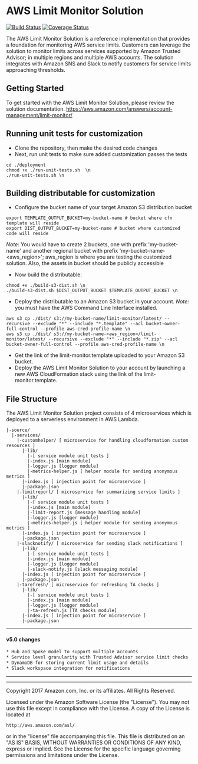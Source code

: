 # AWS Limit Monitor Solution 
[![Build Status](https://travis-ci.com/gsingh04/aws-limit-monitor.svg?branch=master)](https://travis-ci.com/gsingh04/aws-limit-monitor)
[![Coverage Status](https://coveralls.io/repos/github/gsingh04/aws-limit-monitor/badge.svg?branch=master)](https://coveralls.io/github/gsingh04/aws-limit-monitor?branch=master)

The AWS Limit Monitor Solution is a reference implementation that provides a foundation for monitoring AWS service limits. Customers can leverage the solution to monitor limits across services supported by Amazon Trusted Advisor; in multiple regions and multiple AWS accounts. The solution integrates with Amazon SNS and Slack to notify customers for service limits approaching thresholds.

## Getting Started
To get started with the AWS Limit Monitor Solution, please review the solution documentation. https://aws.amazon.com/answers/account-management/limit-monitor/

## Running unit tests for customization
* Clone the repository, then make the desired code changes
* Next, run unit tests to make sure added customization passes the tests
```
cd ./deployment
chmod +x ./run-unit-tests.sh  \n
./run-unit-tests.sh \n
```

## Building distributable for customization
* Configure the bucket name of your target Amazon S3 distribution bucket
```
export TEMPLATE_OUTPUT_BUCKET=my-bucket-name # bucket where cfn template will reside
export DIST_OUTPUT_BUCKET=my-bucket-name # bucket where customized code will reside
```
_Note:_ You would have to create 2 buckets, one with prefix 'my-bucket-name' and another regional bucket with prefix 'my-bucket-name-<aws_region>'; aws_region is where you are testing the customized solution. Also, the assets  in bucket should be publicly accessible

* Now build the distributable:
```
chmod +x ./build-s3-dist.sh \n
./build-s3-dist.sh $DIST_OUTPUT_BUCKET $TEMPLATE_OUTPUT_BUCKET \n
```

* Deploy the distributable to an Amazon S3 bucket in your account. _Note:_ you must have the AWS Command Line Interface installed.

```
aws s3 cp ./dist/ s3://my-bucket-name/limit-monitor/latest/ --recursive --exclude "*" --include "*.template" --acl bucket-owner-full-control --profile aws-cred-profile-name \n
aws s3 cp ./dist/ s3://my-bucket-name-<aws_region>/limit-monitor/latest/ --recursive --exclude "*" --include "*.zip" --acl bucket-owner-full-control --profile aws-cred-profile-name \n
```

* Get the link of the limit-monitor.template uploaded to your Amazon S3 bucket.
* Deploy the AWS Limit Monitor Solution to your account by launching a new AWS CloudFormation stack using the link of the limit-monitor.template.

## File Structure
The AWS Limit Monitor Solution project consists of 4 microservices which is deployed to a serverless environment in AWS Lambda.

```
|-source/
  |-services/
    |-customhelper/ [ microservice for handling cloudformation custom resources ]
      |-lib/
        |-[ service module unit tests ]
        |-index.js [main module]
        |-logger.js [logger module]
        |-metrics-helper.js [ helper module for sending anonymous metrics ]
      |-index.js [ injection point for microservice ]
      |-package.json
    |-limitreport/ [ microservice for summarizing service limits ]
      |-lib/
        |-[ service module unit tests ]
        |-index.js [main module]
        |-limit-report.js [message handling module]
        |-logger.js [logger module]
        |-metrics-helper.js [ helper module for sending anonymous metrics ]
      |-index.js [ injection point for microservice ]
      |-package.json
    |-slacknotify/ [ microservice for sending slack notifications ]
      |-lib/
        |-[ service module unit tests ]
        |-index.js [main module]
        |-logger.js [logger module]
        |-slack-notify.js [slack messaging module]  
      |-index.js [ injection point for microservice ]
      |-package.json
    |-tarefresh/ [ microservice for refreshing TA checks ]
      |-lib/
        |-[ service module unit tests ]
        |-index.js [main module]
        |-logger.js [logger module]
        |-ta-refresh.js [TA checks module]  
      |-index.js [ injection point for microservice ]
      |-package.json   
```
***

#### v5.0 changes

```bash
* Hub and Spoke model to support multiple accounts
* Service level granularity with Trusted Advisor service limit checks
* DynamoDB for storing current limit usage and details
* Slack workspace integration for notifications
```

***
***

Copyright 2017 Amazon.com, Inc. or its affiliates. All Rights Reserved.

Licensed under the Amazon Software License (the "License"). You may not use this file except in compliance with the License. A copy of the License is located at

    http://aws.amazon.com/asl/

or in the "license" file accompanying this file. This file is distributed on an "AS IS" BASIS, WITHOUT WARRANTIES OR CONDITIONS OF ANY KIND, express or implied. See the License for the specific language governing permissions and limitations under the License.
